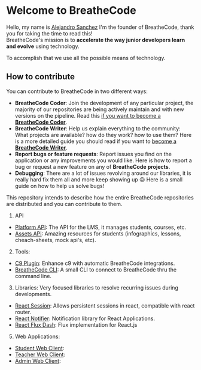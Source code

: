 # Welcome to BreatheCode

Hello, my name is [Alejandro Sanchez](https://alesanchezr.com) I'm the founder of BreatheCode, thank you for taking the time to read this!  
BreatheCode's mission is to **accelerate the way junior developers learn and evolve** using technology.

To accomplish that we use all the possible means of technology.

## How to contribute
You can contribute to BreatheCode in two different ways:
- **BreatheCode Coder**: Join the development of any particular project, the majority of our repositories are being actively maintain and with new versions on the pipeline. Read this [if you want to become a **BreatheCode Coder**](#).
- **BreatheCode Writer**: Help us explain everything to the community: What projects are available? how do they work? how to use them? Here is a more detailed guide you should read if you want to [become a **BreatheCode Writer**](#).
- **Report bugs or feature requests**: Report issues you find on the application or any improvements you would like. Here is how to report a bug or request a new feature on any of **BreatheCode projects**.
- **Debugging**: There are a lot of issues revolving around our libraries, it is really hard fix them all and more keep showing up :disappointed_relieved: Here is a small guide on how to help us solve bugs!

This repository intends to describe how the entire BreatheCode repositories are distributed and you can contribute to them.

1. API
  - [Platform API](https://api.breatheco.de): The API for the LMS, it manages students, courses, etc.
  - [Assets API](https://assets.breatheco.de): Amazing resources for students (infographics, lessons, cheach-sheets, mock api's, etc).
2. Tools:
  - [C9 Plugin](https://github.com/breatheco-de/c9-plugin): Enhance c9 with automatic BreatheCode integrations.
  - [BreatheCode CLI](https://github.com/breatheco-de/breathecode-cli): A small CLI to connect to BreatheCode thru the command line.
3. Libraries: Very focused libraries to resolve recurring issues during developments.
  - [React Session](https://github.com/breatheco-de/react-session): Allows persistent sessions in react, compatible with react router.
  - [React Notifier](https://github.com/breatheco-de/react-notifier): Notification library for React Applications.
  - [React Flux Dash](https://github.com/4GeeksAcademy/react-flux-dash): Flux implementation for React.js
5. Web Applications:
  - [Student Web Client](https://github.com/breatheco-de/desktop-client):
  - [Teacher Web Client](https://github.com/breatheco-de/teacher-client):
  - [Admin Web Client](https://github.com/breatheco-de/admin-client):
<!--stackedit_data:
eyJoaXN0b3J5IjpbNzMzNDAwNDcsLTE5ODc5NDU4MzAsLTEzOT
MzNDI2MjUsLTEzMTE4NzgwMzcsNTA2NDIxODU3LC0xMDkyMjkw
NDY4LDIwMTQ1MjY1MDksMTUwMTcyNzAwNywxOTc1MDI1NzM1XX
0=
-->
